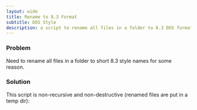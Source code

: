 ```yaml
---
layout: wide
title: Rename to 8.3 Format
subtitle: DOS Style
description: a script to rename all files in a folder to 8.3 DOS format
---
```


### Problem

Need to rename all files in a folder to short 8.3 style names for some reason.

### Solution

This script is non-recursive and non-destructive (renamed files are put in a temp dir):

<script src="https://gist.github.com/maciakl/5040262.js"></script>
